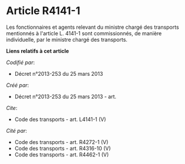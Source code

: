 # Article R4141-1

Les fonctionnaires et agents relevant du ministre chargé des transports mentionnés à l'article L. 4141-1 sont commissionnés,
de manière individuelle, par le ministre chargé des transports.

**Liens relatifs à cet article**

_Codifié par_:

  - Décret n°2013-253 du 25 mars 2013

_Créé par_:

  - Décret n°2013-253 du 25 mars 2013 - art.

_Cite_:

  - Code des transports - art. L4141-1 (V)

_Cité par_:

  - Code des transports - art. R4272-1 (V)
  - Code des transports - art. R4316-10 (V)
  - Code des transports - art. R4462-1 (V)
